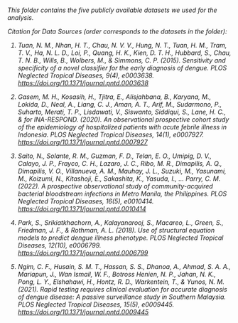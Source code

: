 <h6>This folder contains the five publicly available datasets we used for the analysis.

Citation for Data Sources (order corresponds to the datasets in the folder):

1. Tuan, N. M., Nhan, H. T., Chau, N. V. V., Hung, N. T., Tuan, H. M., Tram, T. V., Ha, N. L. D., Loi, P., Quang, H. K., Kien, D. T. H., Hubbard, S., Chau, T. N. B., Wills, B., Wolbers, M., & Simmons, C. P. (2015). Sensitivity and specificity of a novel classifier for the early diagnosis of dengue. PLOS Neglected Tropical Diseases, 9(4), e0003638. https://doi.org/10.1371/journal.pntd.0003638

2. Gasem, M. H., Kosasih, H., Tjitra, E., Alisjahbana, B., Karyana, M., Lokida, D., Neal, A., Liang, C. J., Aman, A. T., Arif, M., Sudarmono, P., Suharto, Merati, T. P., Lisdawati, V., Siswanto, Siddiqui, S., Lane, H. C., & for INA-RESPOND. (2020). An observational prospective cohort study of the epidemiology of hospitalized patients with acute febrile illness in Indonesia. PLOS Neglected Tropical Diseases, 14(1), e0007927. https://doi.org/10.1371/journal.pntd.0007927

3. Saito, N., Solante, R. M., Guzman, F. D., Telan, E. O., Umipig, D. V., Calayo, J. P., Frayco, C. H., Lazaro, J. C., Ribo, M. R., Dimapilis, A. Q., Dimapilis, V. O., Villanueva, A. M., Mauhay, J. L., Suzuki, M., Yasunami, M., Koizumi, N., Kitashoji, E., Sakashita, K., Yasuda, I., … Parry, C. M. (2022). A prospective observational study of community-acquired bacterial bloodstream infections in Metro Manila, the Philippines. PLOS Neglected Tropical Diseases, 16(5), e0010414. https://doi.org/10.1371/journal.pntd.0010414

4. Park, S., Srikiatkhachorn, A., Kalayanarooj, S., Macareo, L., Green, S., Friedman, J. F., & Rothman, A. L. (2018). Use of structural equation models to predict dengue illness phenotype. PLOS Neglected Tropical Diseases, 12(10), e0006799. https://doi.org/10.1371/journal.pntd.0006799

5. Ngim, C. F., Husain, S. M. T., Hassan, S. S., Dhanoa, A., Ahmad, S. A. A., Mariapun, J., Wan Ismail, W. F., Botross Henien, N. P., Jahan, N. K., Pong, L. Y., Elshahawi, H., Hontz, R. D., Warkentein, T., & Yunos, N. M. (2021). Rapid testing requires clinical evaluation for accurate diagnosis of dengue disease: A passive surveillance study in Southern Malaysia. PLOS Neglected Tropical Diseases, 15(5), e0009445. https://doi.org/10.1371/journal.pntd.0009445






